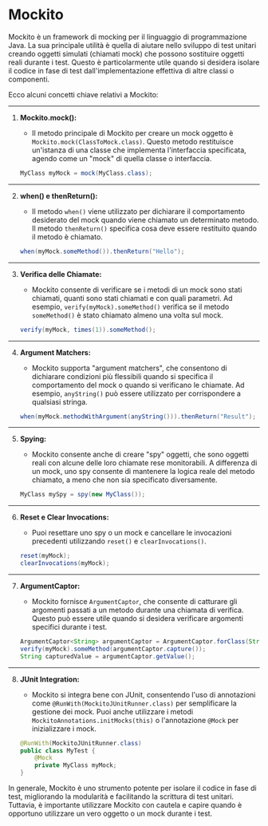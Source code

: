 # Mockito

Mockito è un framework di mocking per il linguaggio di programmazione Java. La sua principale utilità è quella di aiutare nello sviluppo di test unitari creando oggetti simulati (chiamati mock) che possono sostituire oggetti reali durante i test. Questo è particolarmente utile quando si desidera isolare il codice in fase di test dall'implementazione effettiva di altre classi o componenti.

Ecco alcuni concetti chiave relativi a Mockito:

---

1. **Mockito.mock():**
   - Il metodo principale di Mockito per creare un mock oggetto è `Mockito.mock(ClassToMock.class)`. Questo metodo restituisce un'istanza di una classe che implementa l'interfaccia specificata, agendo come un "mock" di quella classe o interfaccia.

   ```java
   MyClass myMock = mock(MyClass.class);
   ```

---

2. **when() e thenReturn():**
   - Il metodo `when()` viene utilizzato per dichiarare il comportamento desiderato del mock quando viene chiamato un determinato metodo. Il metodo `thenReturn()` specifica cosa deve essere restituito quando il metodo è chiamato.

   ```java
   when(myMock.someMethod()).thenReturn("Hello");
   ```

---

3. **Verifica delle Chiamate:**
   - Mockito consente di verificare se i metodi di un mock sono stati chiamati, quanti sono stati chiamati e con quali parametri. Ad esempio, `verify(myMock).someMethod()` verifica se il metodo `someMethod()` è stato chiamato almeno una volta sul mock.

   ```java
   verify(myMock, times(1)).someMethod();
   ```

---

4. **Argument Matchers:**
   - Mockito supporta "argument matchers", che consentono di dichiarare condizioni più flessibili quando si specifica il comportamento del mock o quando si verificano le chiamate. Ad esempio, `anyString()` può essere utilizzato per corrispondere a qualsiasi stringa.

   ```java
   when(myMock.methodWithArgument(anyString())).thenReturn("Result");
   ```

---

5. **Spying:**
   - Mockito consente anche di creare "spy" oggetti, che sono oggetti reali con alcune delle loro chiamate rese monitorabili. A differenza di un mock, uno spy consente di mantenere la logica reale del metodo chiamato, a meno che non sia specificato diversamente.

   ```java
   MyClass mySpy = spy(new MyClass());
   ```

---

6. **Reset e Clear Invocations:**
   - Puoi resettare uno spy o un mock e cancellare le invocazioni precedenti utilizzando `reset()` e `clearInvocations()`.

   ```java
   reset(myMock);
   clearInvocations(myMock);
   ```

---

7. **ArgumentCaptor:**
   - Mockito fornisce `ArgumentCaptor`, che consente di catturare gli argomenti passati a un metodo durante una chiamata di verifica. Questo può essere utile quando si desidera verificare argomenti specifici durante i test.

   ```java
   ArgumentCaptor<String> argumentCaptor = ArgumentCaptor.forClass(String.class);
   verify(myMock).someMethod(argumentCaptor.capture());
   String capturedValue = argumentCaptor.getValue();
   ```

---

8. **JUnit Integration:**
   - Mockito si integra bene con JUnit, consentendo l'uso di annotazioni come `@RunWith(MockitoJUnitRunner.class)` per semplificare la gestione dei mock. Puoi anche utilizzare i metodi `MockitoAnnotations.initMocks(this)` o l'annotazione `@Mock` per inizializzare i mock.

   ```java
   @RunWith(MockitoJUnitRunner.class)
   public class MyTest {
       @Mock
       private MyClass myMock;
   }
   ```

In generale, Mockito è uno strumento potente per isolare il codice in fase di test, migliorando la modularità e facilitando la scrittura di test unitari. Tuttavia, è importante utilizzare Mockito con cautela e capire quando è opportuno utilizzare un vero oggetto o un mock durante i test.
